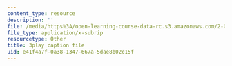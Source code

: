 ```yaml
---
content_type: resource
description: ''
file: /media/https%3A/open-learning-course-data-rc.s3.amazonaws.com/2-003sc-engineering-dynamics-fall-2011/e41f4a7f0a381347667a5dae8b02c15f_9CPA6WG6mRo.srt
file_type: application/x-subrip
resourcetype: Other
title: 3play caption file
uid: e41f4a7f-0a38-1347-667a-5dae8b02c15f
---
```

